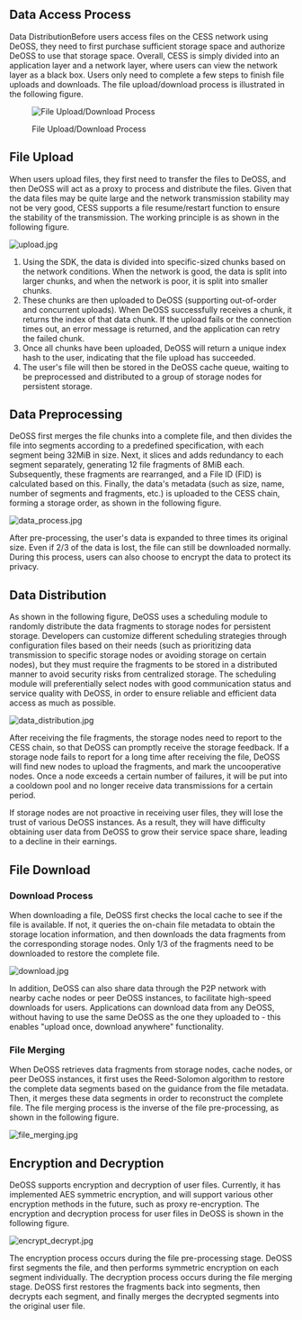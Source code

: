 ## Data Access Process
Data DistributionBefore users access files on the CESS network using DeOSS, they need to first purchase sufficient storage space and authorize DeOSS to use that storage space. Overall, CESS is simply divided into an application layer and a network layer, where users can view the network layer as a black box. Users only need to complete a few steps to finish file uploads and downloads. The file upload/download process is illustrated in the following figure.

<figure><img src="picture/upload_download.jpg" alt="File Upload/Download Process"><figcaption><p>File Upload/Download Process</p></figcaption></figure>

## File Upload
When users upload files, they first need to transfer the files to DeOSS, and then DeOSS will act as a proxy to process and distribute the files. Given that the data files may be quite large and the network transmission stability may not be very good, CESS supports a file resume/restart function to ensure the stability of the transmission. The working principle is as shown in the following figure.

![upload.jpg](picture/upload.jpg)

1. Using the SDK, the data is divided into specific-sized chunks based on the network conditions. When the network is good, the data is split into larger chunks, and when the network is poor, it is split into smaller chunks.
2. These chunks are then uploaded to DeOSS (supporting out-of-order and concurrent uploads). When DeOSS successfully receives a chunk, it returns the index of that data chunk. If the upload fails or the connection times out, an error message is returned, and the application can retry the failed chunk.
3. Once all chunks have been uploaded, DeOSS will return a unique index hash to the user, indicating that the file upload has succeeded.
4. The user's file will then be stored in the DeOSS cache queue, waiting to be preprocessed and distributed to a group of storage nodes for persistent storage.

## Data Preprocessing
DeOSS first merges the file chunks into a complete file, and then divides the file into segments according to a predefined specification, with each segment being 32MiB in size. Next, it slices and adds redundancy to each segment separately, generating 12 file fragments of 8MiB each. Subsequently, these fragments are rearranged, and a File ID (FID) is calculated based on this. Finally, the data's metadata (such as size, name, number of segments and fragments, etc.) is uploaded to the CESS chain, forming a storage order, as shown in the following figure.

![data_process.jpg](picture/data_process.jpg)

After pre-processing, the user's data is expanded to three times its original size. Even if 2/3 of the data is lost, the file can still be downloaded normally. During this process, users can also choose to encrypt the data to protect its privacy.

## Data Distribution
As shown in the following figure, DeOSS uses a scheduling module to randomly distribute the data fragments to storage nodes for persistent storage. Developers can customize different scheduling strategies through configuration files based on their needs (such as prioritizing data transmission to specific storage nodes or avoiding storage on certain nodes), but they must require the fragments to be stored in a distributed manner to avoid security risks from centralized storage. The scheduling module will preferentially select nodes with good communication status and service quality with DeOSS, in order to ensure reliable and efficient data access as much as possible.

![data_distribution.jpg](picture/data_distribution.jpg)

After receiving the file fragments, the storage nodes need to report to the CESS chain, so that DeOSS can promptly receive the storage feedback. If a storage node fails to report for a long time after receiving the file, DeOSS will find new nodes to upload the fragments, and mark the uncooperative nodes. Once a node exceeds a certain number of failures, it will be put into a cooldown pool and no longer receive data transmissions for a certain period.

If storage nodes are not proactive in receiving user files, they will lose the trust of various DeOSS instances. As a result, they will have difficulty obtaining user data from DeOSS to grow their service space share, leading to a decline in their earnings.

## File Download
### Download Process
When downloading a file, DeOSS first checks the local cache to see if the file is available. If not, it queries the on-chain file metadata to obtain the storage location information, and then downloads the data fragments from the corresponding storage nodes. Only 1/3 of the fragments need to be downloaded to restore the complete file.

![download.jpg](picture/download.jpg)

In addition, DeOSS can also share data through the P2P network with nearby cache nodes or peer DeOSS instances, to facilitate high-speed downloads for users. Applications can download data from any DeOSS, without having to use the same DeOSS as the one they uploaded to - this enables "upload once, download anywhere" functionality.

### File Merging
When DeOSS retrieves data fragments from storage nodes, cache nodes, or peer DeOSS instances, it first uses the Reed-Solomon algorithm to restore the complete data segments based on the guidance from the file metadata. Then, it merges these data segments in order to reconstruct the complete file. The file merging process is the inverse of the file pre-processing, as shown in the following figure.

![file_merging.jpg](picture/file_merging.jpg)

## Encryption and Decryption
DeOSS supports encryption and decryption of user files. Currently, it has implemented AES symmetric encryption, and will support various other encryption methods in the future, such as proxy re-encryption. The encryption and decryption process for user files in DeOSS is shown in the following figure.

![encrypt_decrypt.jpg](picture/encrypt_decrypt.jpg)

The encryption process occurs during the file pre-processing stage. DeOSS first segments the file, and then performs symmetric encryption on each segment individually. The decryption process occurs during the file merging stage. DeOSS first restores the fragments back into segments, then decrypts each segment, and finally merges the decrypted segments into the original user file.
